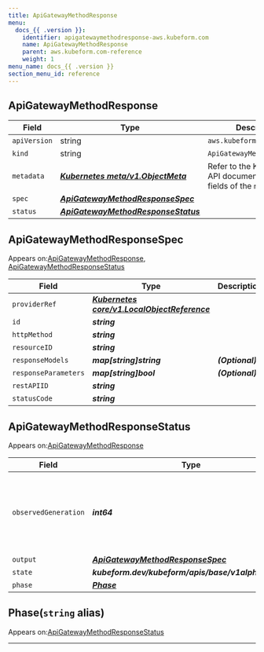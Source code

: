 ```yaml
---
title: ApiGatewayMethodResponse
menu:
  docs_{{ .version }}:
    identifier: apigatewaymethodresponse-aws.kubeform.com
    name: ApiGatewayMethodResponse
    parent: aws.kubeform.com-reference
    weight: 1
menu_name: docs_{{ .version }}
section_menu_id: reference
---
```


## ApiGatewayMethodResponse
| Field | Type | Description |
| ------ | ----- | ----------- |
| `apiVersion` | string | `aws.kubeform.com/v1alpha1` |
|    `kind` | string | `ApiGatewayMethodResponse` |
| `metadata` | ***[Kubernetes meta/v1.ObjectMeta](https://v1-18.docs.kubernetes.io/docs/reference/generated/kubernetes-api/v1.18/#objectmeta-v1-meta)***|Refer to the Kubernetes API documentation for the fields of the `metadata` field.|
| `spec` | ***[ApiGatewayMethodResponseSpec](#apigatewaymethodresponsespec)***||
| `status` | ***[ApiGatewayMethodResponseStatus](#apigatewaymethodresponsestatus)***||
## ApiGatewayMethodResponseSpec

Appears on:[ApiGatewayMethodResponse](#apigatewaymethodresponse), [ApiGatewayMethodResponseStatus](#apigatewaymethodresponsestatus)

| Field | Type | Description |
| ------ | ----- | ----------- |
| `providerRef` | ***[Kubernetes core/v1.LocalObjectReference](https://v1-18.docs.kubernetes.io/docs/reference/generated/kubernetes-api/v1.18/#localobjectreference-v1-core)***||
| `id` | ***string***||
| `httpMethod` | ***string***||
| `resourceID` | ***string***||
| `responseModels` | ***map[string]string***| ***(Optional)*** |
| `responseParameters` | ***map[string]bool***| ***(Optional)*** |
| `restAPIID` | ***string***||
| `statusCode` | ***string***||
## ApiGatewayMethodResponseStatus

Appears on:[ApiGatewayMethodResponse](#apigatewaymethodresponse)

| Field | Type | Description |
| ------ | ----- | ----------- |
| `observedGeneration` | ***int64***| ***(Optional)*** Resource generation, which is updated on mutation by the API Server.|
| `output` | ***[ApiGatewayMethodResponseSpec](#apigatewaymethodresponsespec)***| ***(Optional)*** |
| `state` | ***kubeform.dev/kubeform/apis/base/v1alpha1.State***| ***(Optional)*** |
| `phase` | ***[Phase](#phase)***| ***(Optional)*** |
## Phase(`string` alias)

Appears on:[ApiGatewayMethodResponseStatus](#apigatewaymethodresponsestatus)

---
